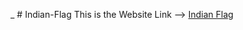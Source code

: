 _ # Indian-Flag
This is the Website Link --> [Indian Flag]( https://karakrohan.github.io/Indian-flag/)
